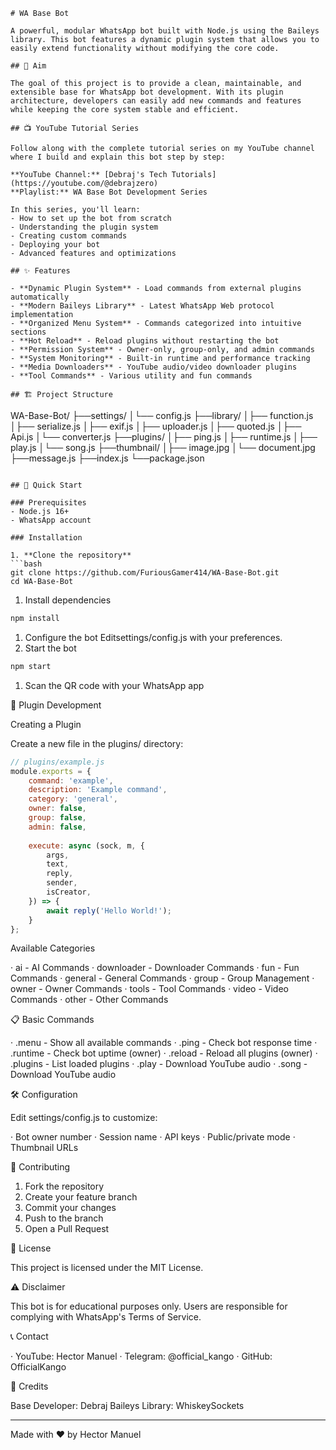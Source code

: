 ```
# WA Base Bot

A powerful, modular WhatsApp bot built with Node.js using the Baileys library. This bot features a dynamic plugin system that allows you to easily extend functionality without modifying the core code.

## 🎯 Aim

The goal of this project is to provide a clean, maintainable, and extensible base for WhatsApp bot development. With its plugin architecture, developers can easily add new commands and features while keeping the core system stable and efficient.

## 📺 YouTube Tutorial Series

Follow along with the complete tutorial series on my YouTube channel where I build and explain this bot step by step:

**YouTube Channel:** [Debraj's Tech Tutorials](https://youtube.com/@debrajzero)  
**Playlist:** WA Base Bot Development Series

In this series, you'll learn:
- How to set up the bot from scratch
- Understanding the plugin system
- Creating custom commands
- Deploying your bot
- Advanced features and optimizations

## ✨ Features

- **Dynamic Plugin System** - Load commands from external plugins automatically
- **Modern Baileys Library** - Latest WhatsApp Web protocol implementation
- **Organized Menu System** - Commands categorized into intuitive sections
- **Hot Reload** - Reload plugins without restarting the bot
- **Permission System** - Owner-only, group-only, and admin commands
- **System Monitoring** - Built-in runtime and performance tracking
- **Media Downloaders** - YouTube audio/video downloader plugins
- **Tool Commands** - Various utility and fun commands

## 🏗️ Project Structure

```

WA-Base-Bot/
├──settings/
│└── config.js
├──library/
│├── function.js
│├── serialize.js
│├── exif.js
│├── uploader.js
│├── quoted.js
│├── Api.js
│└── converter.js
├──plugins/
│├── ping.js
│├── runtime.js
│├── play.js
│└── song.js
├──thumbnail/
│├── image.jpg
│└── document.jpg
├──message.js
├──index.js
└──package.json

```

## 🚀 Quick Start

### Prerequisites
- Node.js 16+
- WhatsApp account

### Installation

1. **Clone the repository**
```bash
git clone https://github.com/FuriousGamer414/WA-Base-Bot.git
cd WA-Base-Bot
```

1. Install dependencies

```bash
npm install
```

1. Configure the bot
   Editsettings/config.js with your preferences.
2. Start the bot

```bash
npm start
```

1. Scan the QR code with your WhatsApp app

🔌 Plugin Development

Creating a Plugin

Create a new file in the plugins/ directory:

```javascript
// plugins/example.js
module.exports = {
    command: 'example',
    description: 'Example command',
    category: 'general',
    owner: false,
    group: false,
    admin: false,
    
    execute: async (sock, m, {
        args,
        text,
        reply,
        sender,
        isCreator,
    }) => {
        await reply('Hello World!');
    }
};
```

Available Categories

· ai - AI Commands
· downloader - Downloader Commands
· fun - Fun Commands
· general - General Commands
· group - Group Management
· owner - Owner Commands
· tools - Tool Commands
· video - Video Commands
· other - Other Commands

📋 Basic Commands

· .menu - Show all available commands
· .ping - Check bot response time
· .runtime - Check bot uptime (owner)
· .reload - Reload all plugins (owner)
· .plugins - List loaded plugins
· .play - Download YouTube audio
· .song - Download YouTube audio

🛠️ Configuration

Edit settings/config.js to customize:

· Bot owner number
· Session name
· API keys
· Public/private mode
· Thumbnail URLs

🤝 Contributing

1. Fork the repository
2. Create your feature branch
3. Commit your changes
4. Push to the branch
5. Open a Pull Request

📝 License

This project is licensed under the MIT License.

⚠️ Disclaimer

This bot is for educational purposes only. Users are responsible for complying with WhatsApp's Terms of Service.

📞 Contact

· YouTube: Hector Manuel
· Telegram: @official_kango
· GitHub: OfficialKango 

🙏 Credits

Base Developer: Debraj
Baileys Library: WhiskeySockets

---

Made with ❤️ by Hector Manuel
